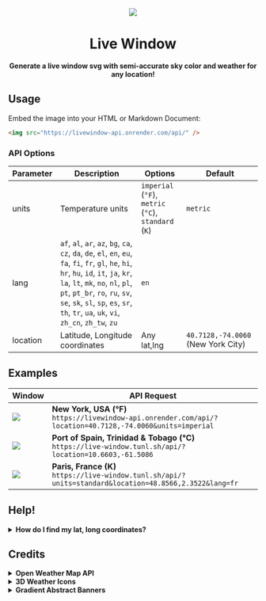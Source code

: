 <div align="center">
  <img src="https://github.com/thalida/live-window/assets/3401715/938cbcba-90cc-461c-942c-873c092c8e28" />
  <h1>
    Live Window
  </h1>
  <strong>
    Generate a live window svg with semi-accurate sky color and weather for any location!
  </strong>
</div>

## Usage

Embed the image into your HTML or Markdown Document:
```html
<img src="https://livewindow-api.onrender.com/api/" />
```

### API Options

| Parameter | Description | Options | Default |
|-----------|-------------|---------|---------|
| units     | Temperature units | `imperial` (`°F`), `metric` (`°C`), `standard` (`K`) | `metric` |
| lang     | `af`, `al`, `ar`, `az`, `bg`, `ca`, `cz`, `da`, `de`, `el`, `en`, `eu`, `fa`, `fi`, `fr`, `gl`, `he`, `hi`, `hr`, `hu`, `id`, `it`, `ja`, `kr`, `la`, `lt`, `mk`, `no`, `nl`, `pl`, `pt`, `pt_br`, `ro`, `ru`, `sv`, `se`, `sk`, `sl`, `sp`, `es`, `sr`, `th`, `tr`, `ua`, `uk`, `vi`, `zh_cn`, `zh_tw`, `zu` | `en` |
| location | Latitude, Longitude coordinates  | Any lat,lng | `40.7128,-74.0060` (New York City) |


## Examples

| Window | API Request |
|--------|-----------------------|
| <img src="https://livewindow-api.onrender.com/api/?location=40.7128,-74.0060&units=imperial" /> | **New York, USA (°F)** <br /> `https://livewindow-api.onrender.com/api/?location=40.7128,-74.0060&units=imperial` |
| <img src="https://livewindow-api.onrender.com/api/?location=10.6603,-61.5086" /> | **Port of Spain, Trinidad & Tobago (°C)** <br /> `https://live-window.tunl.sh/api/?location=10.6603,-61.5086` |
| <img src="https://livewindow-api.onrender.com/api/?units=standard&location=48.8566,2.3522&lang=fr" /> | **Paris, France (K)** <br /> `https://live-window.tunl.sh/api/?units=standard&location=48.8566,2.3522&lang=fr` |


## Help!

<details>
  <summary><strong>How do I find my lat, long coordinates?</strong></summary>

  You can use this tool to find your coordinates:
  https://www.latlong.net/convert-address-to-lat-long.html
</details>

## Credits

<details>
  <summary><strong>Open Weather Map API</strong></summary>

  Weather, sunrise, and sunset times are provided by: [https://openweathermap.org/api](https://openweathermap.org/api)
</details>

<details>
  <summary><strong>3D Weather Icons</strong></summary>
  
  [https://ui8.net/msakta/products/weather-animated-icons](https://ui8.net/msakta/products/weather-animated-icons)
</details>

<details>
  <summary><strong>Gradient Abstract Banners</strong></summary>

  While the window frame is designed by @thalida, the gradient blobs are by:
  [https://ui8.net/msakta/products/weather-animated-icons](https://www.figma.com/community/file/1063549775352406477/gradient-abstract-banners?searchSessionId=ltw9aro0-lwjp697d2fs)https://www.figma.com/community/file/1063549775352406477/gradient-abstract-banners?searchSessionId=ltw9aro0-lwjp697d2fs
</details>



